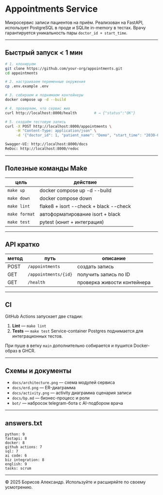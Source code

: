 # Appointments Service

Микросервис записи пациентов на приём. Реализован на FastAPI, использует PostgreSQL в проде и SQLite in-memory в тестах. Врачу гарантируется уникальность пары `doctor_id + start_time`.

---

## Быстрый запуск < 1 мин

```bash
# 1. клонируем
git clone https://github.com/your-org/appointments.git
cd appointments

# 2. настраиваем переменные окружения
cp .env.example .env

# 3. собираем и поднимаем контейнеры
docker compose up -d --build

# 4. проверяем, что сервис жив
curl http://localhost:8000/health        # → {"status":"OK"}

# 5. создаём тестовую запись
curl -X POST http://localhost:8000/appointments \
     -H "Content-Type: application/json" \
     -d '{"doctor_id": 1, "patient_name": "Demo", "start_time": "2030-01-01T09:00:00"}'

Swagger-UI: http://localhost:8000/docs
ReDoc: http://localhost:8000/redoc
```
---

## Полезные команды Make

| цель          | действие                               |
| ------------- | -------------------------------------- |
| `make up`     | docker compose up -d --build           |
| `make down`   | docker compose down                    |
| `make lint`   | flake8 + isort --check + black --check |
| `make format` | автоформатирование isort + black       |
| `make test`   | pytest (юнит + интеграция)             |

---

## API кратко

| метод | путь                 | описание                    |
| ----- | -------------------- | --------------------------- |
| POST  | `/appointments`      | создать запись              |
| GET   | `/appointments/{id}` | получить запись по ID       |
| GET   | `/health`            | проверка живости контейнера |

---

## CI

GitHub Actions запускает две стадии:

1. **Lint** — `make lint`
2. **Tests** — `make test`
   Service-container Postgres поднимается для интеграционных тестов.

При пуше в ветку `main` дополнительно собирается и пушится Docker-образ в GHCR.

---

## Схемы и документы

* `docs/architecture.png` — схема модулей сервиса
* `docs/erd.png` — ER-диаграмма
* `docs/activity.png` — activity диаграмма сценария записи
* `docs/bp.md` — бизнес-процесс и роли
* `bot/` — набросок telegram-бота с AI-подбором врача

---

## answers.txt

```text
python: 9
fastapi: 8
docker: 8
github actions: 7
sql: 7
ai code: 6
biz integration: 8
english: 9
tasks: scrum
```

---

© 2025 Борисов Александр. Используйте и расширяйте по своему усмотрению.
